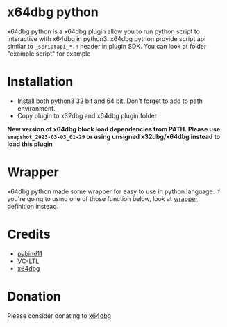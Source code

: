 # x64dbg python

x64dbg python is a x64dbg plugin allow you to run python script to interactive with x64dbg in python3. x64dbg python provide script api similar to `_scriptapi_*.h` header in plugin SDK. You can look at folder "example script" for example

# Installation

- Install both python3 32 bit and 64 bit. Don't forget to add to path environment.
- Copy plugin to x32dbg and x64dbg plugin folder  

**New version of  x64dbg block load dependencies from PATH. Please use `snapshot_2023-03-03_01-29` or using unsigned x32dbg/x64dbg instead to load this plugin**

# Wrapper

x64dbg python made some wrapper for easy to use in python language. If you're going to using one of those function below, look at [wrapper](/WRAPPER.md) definition instead.


# Credits
 - [pybind11](https://github.com/pybind/pybind11)
 - [VC-LTL](https://github.com/Chuyu-Team/VC-LTL)
 - [x64dbg](https://github.com/x64dbg/x64dbg)
 
# Donation

Please consider donating to [x64dbg](https://github.com/x64dbg/x64dbg)